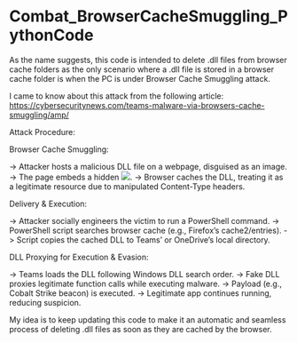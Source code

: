 # Combat_BrowserCacheSmuggling_PythonCode

As the name suggests, this code is intended to delete .dll files from browser cache folders as the only scenario where a .dll file is stored in a browser cache folder is when the PC is under Browser Cache Smuggling attack.

I came to know about this attack from the following article:
https://cybersecuritynews.com/teams-malware-via-browsers-cache-smuggling/amp/

Attack Procedure:

Browser Cache Smuggling:

-> Attacker hosts a malicious DLL file on a webpage, disguised as an image.
-> The page embeds a hidden <img src="payload.dll">.
-> Browser caches the DLL, treating it as a legitimate resource due to manipulated Content-Type headers.

Delivery & Execution:

-> Attacker socially engineers the victim to run a PowerShell command.
-> PowerShell script searches browser cache (e.g., Firefox’s cache2/entries).
-> Script copies the cached DLL to Teams’ or OneDrive’s local directory.

DLL Proxying for Execution & Evasion:

-> Teams loads the DLL following Windows DLL search order.
-> Fake DLL proxies legitimate function calls while executing malware.
-> Payload (e.g., Cobalt Strike beacon) is executed.
-> Legitimate app continues running, reducing suspicion.


My idea is to keep updating this code to make it an automatic and seamless process of deleting .dll files as soon as they are cached by the browser.